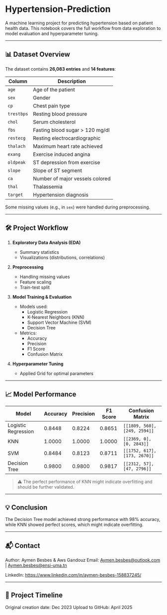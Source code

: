 # Hypertension-Prediction

A machine learning project for predicting hypertension based on patient health data. This notebook covers the full workflow from data exploration to model evaluation and hyperparameter tuning.

---

## 📊 Dataset Overview

The dataset contains **26,083 entries** and **14 features**:

| Column     | Description                       |
|------------|-----------------------------------|
| `age`      | Age of the patient                |
| `sex`      | Gender                            |
| `cp`       | Chest pain type                   |
| `trestbps` | Resting blood pressure            |
| `chol`     | Serum cholesterol                 |
| `fbs`      | Fasting blood sugar > 120 mg/dl   |
| `restecg`  | Resting electrocardiographic      |
| `thalach`  | Maximum heart rate achieved       |
| `exang`    | Exercise induced angina           |
| `oldpeak`  | ST depression from exercise       |
| `slope`    | Slope of ST segment               |
| `ca`       | Number of major vessels colored   |
| `thal`     | Thalassemia                       |
| `target`   | Hypertension diagnosis            |

Some missing values (e.g., in `sex`) were handled during preprocessing.

---

## 🛠️ Project Workflow

1. **Exploratory Data Analysis (EDA)**  
   - Summary statistics  
   - Visualizations (distributions, correlations)

2. **Preprocessing**  
   - Handling missing values  
   - Feature scaling  
   - Train-test split

3. **Model Training & Evaluation**  
   - Models used:
     - Logistic Regression
     - K-Nearest Neighbors (KNN)
     - Support Vector Machine (SVM)
     - Decision Tree
   - Metrics:
     - Accuracy
     - Precision
     - F1 Score
     - Confusion Matrix

4. **Hyperparameter Tuning**  
   - Applied Grid for optimal parameters

---

## 📈 Model Performance

| Model                | Accuracy | Precision | F1 Score | Confusion Matrix                         |
|---------------------|----------|-----------|----------|------------------------------------------|
| Logistic Regression | 0.8448   | 0.8224    | 0.8651   | `[[1809, 560], [249, 2594]]`             |
| KNN                 | 1.0000   | 1.0000    | 1.0000   | `[[2369, 0], [0, 2843]]`                 |
| SVM                 | 0.8484   | 0.8123    | 0.8711   | `[[1752, 617], [173, 2670]]`             |
| Decision Tree       | 0.9800   | 0.9800    | 0.9817   | `[[2312, 57], [47, 2796]]`               |

> ⚠️ The perfect performance of KNN might indicate overfitting and should be further validated.

---

## 💡 Conclusion
The Decision Tree model achieved strong performance with 98% accuracy, while KNN showed perfect scores, which might indicate overfitting.

---

## 📬 Contact
Author: Aymen Besbes & Aws Gandouz Email: Aymen.besbes@outlook.com | Aymen.besbes@ensi-uma.tn

LinkedIn: https://www.linkedin.com/in/aymen-besbes-158837245/

---

## 📅 Project Timeline
Original creation date: Dec 2023
Upload to GitHub: April 2025
